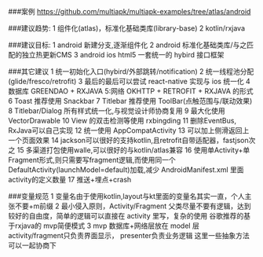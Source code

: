 ###案例
https://github.com/multiapk/multiapk-examples/tree/atlas/android

###建议趋势:
1 组件化(atlas)，标准化基础类库(library-base)
2 kotlin/rxjava

###建议目标:
1 android 新建分支,逐渐组件化
2 android 标准化基础类库/与之匹配的独立热更新CMS
3 android ios html5 一套统一的 hybird 接口框架


###其它建议
1 统一初始化入口(hybird/外部跳转/notification)
2 统一线程池分配(glide/fresco/retrofit)
3 最后的最后可以尝试 react-native 实现与 ios 统一化
4 数据库 GREENDAO + RXJAVA
5:网络 OKHTTP + RETROFIT + RXJAVA 的形式
6 Toast 推荐使用 Snackbar
7 Titlebar 推荐使用 ToolBar(点触范围与/联动效果)
8 Titlebar/Dialog 所有样式统一化,与视觉设计师协商复用
9 最大化使用 VectorDrawable
10 View 的双击检测等使用 rxbingding
11 删除EventBus, RxJava可以自己实现
12 统一使用 AppCompatActivity
13 可以加上侧滑返回上一个页面效果
14 jackson可以很好的支持kotlin,且retrofit自带适配器，fastjson次之
15 多渠道打包使用walle,可以很好的与kotlin/atlas兼容
16 使用单Activity+单Fragment形式,则只需要写fragment逻辑,而使用同一个DefaultActivity(launchModel=default)加载,减少 AndroidManifest.xml 里面 activity的定义数量
17 推送+埋点+crash

###变量规范
1 变量名由于使用kotlin,layout与kt里面的变量名其实一直，个人主张不要+m前缀
2 最小侵入原则，Activity/Fragment 父类尽量不要有逻辑，达到较好的自由度，简单的逻辑可以直接在 activity 里写，复杂的使用 谷歌推荐的基于rxjava的 mvp简便模式
3 mvp 数据库+网络层放在 model 层
      activity/fragment只负责界面显示，
      presenter负责业务逻辑
      这里一些抽象方法可以一起协商下
